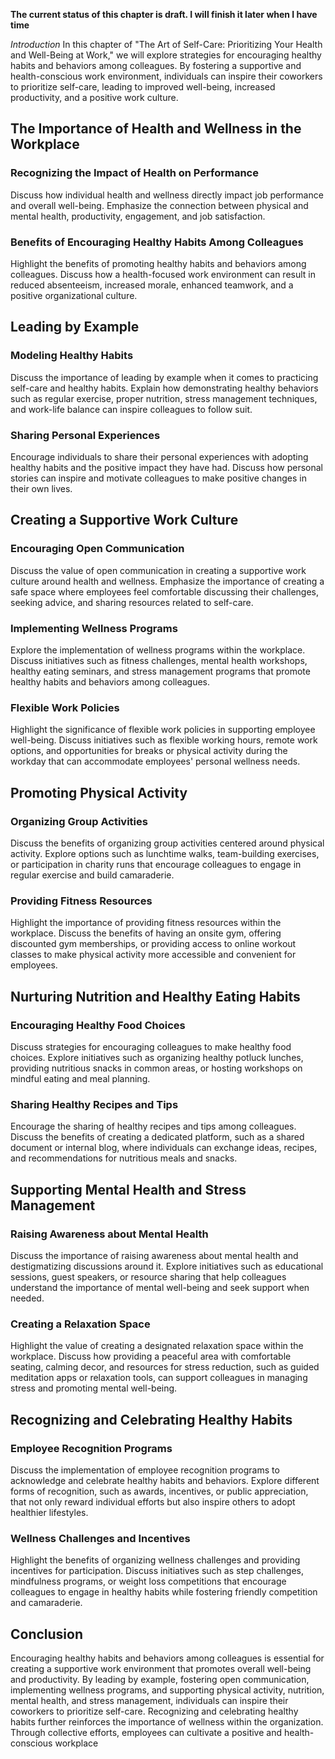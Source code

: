 **The current status of this chapter is draft. I will finish it later when I have time**

*Introduction* In this chapter of "The Art of Self-Care: Prioritizing Your Health and Well-Being at Work," we will explore strategies for encouraging healthy habits and behaviors among colleagues. By fostering a supportive and health-conscious work environment, individuals can inspire their coworkers to prioritize self-care, leading to improved well-being, increased productivity, and a positive work culture.

The Importance of Health and Wellness in the Workplace
------------------------------------------------------

### Recognizing the Impact of Health on Performance

Discuss how individual health and wellness directly impact job performance and overall well-being. Emphasize the connection between physical and mental health, productivity, engagement, and job satisfaction.

### Benefits of Encouraging Healthy Habits Among Colleagues

Highlight the benefits of promoting healthy habits and behaviors among colleagues. Discuss how a health-focused work environment can result in reduced absenteeism, increased morale, enhanced teamwork, and a positive organizational culture.

Leading by Example
------------------

### Modeling Healthy Habits

Discuss the importance of leading by example when it comes to practicing self-care and healthy habits. Explain how demonstrating healthy behaviors such as regular exercise, proper nutrition, stress management techniques, and work-life balance can inspire colleagues to follow suit.

### Sharing Personal Experiences

Encourage individuals to share their personal experiences with adopting healthy habits and the positive impact they have had. Discuss how personal stories can inspire and motivate colleagues to make positive changes in their own lives.

Creating a Supportive Work Culture
----------------------------------

### Encouraging Open Communication

Discuss the value of open communication in creating a supportive work culture around health and wellness. Emphasize the importance of creating a safe space where employees feel comfortable discussing their challenges, seeking advice, and sharing resources related to self-care.

### Implementing Wellness Programs

Explore the implementation of wellness programs within the workplace. Discuss initiatives such as fitness challenges, mental health workshops, healthy eating seminars, and stress management programs that promote healthy habits and behaviors among colleagues.

### Flexible Work Policies

Highlight the significance of flexible work policies in supporting employee well-being. Discuss initiatives such as flexible working hours, remote work options, and opportunities for breaks or physical activity during the workday that can accommodate employees' personal wellness needs.

Promoting Physical Activity
---------------------------

### Organizing Group Activities

Discuss the benefits of organizing group activities centered around physical activity. Explore options such as lunchtime walks, team-building exercises, or participation in charity runs that encourage colleagues to engage in regular exercise and build camaraderie.

### Providing Fitness Resources

Highlight the importance of providing fitness resources within the workplace. Discuss the benefits of having an onsite gym, offering discounted gym memberships, or providing access to online workout classes to make physical activity more accessible and convenient for employees.

Nurturing Nutrition and Healthy Eating Habits
---------------------------------------------

### Encouraging Healthy Food Choices

Discuss strategies for encouraging colleagues to make healthy food choices. Explore initiatives such as organizing healthy potluck lunches, providing nutritious snacks in common areas, or hosting workshops on mindful eating and meal planning.

### Sharing Healthy Recipes and Tips

Encourage the sharing of healthy recipes and tips among colleagues. Discuss the benefits of creating a dedicated platform, such as a shared document or internal blog, where individuals can exchange ideas, recipes, and recommendations for nutritious meals and snacks.

Supporting Mental Health and Stress Management
----------------------------------------------

### Raising Awareness about Mental Health

Discuss the importance of raising awareness about mental health and destigmatizing discussions around it. Explore initiatives such as educational sessions, guest speakers, or resource sharing that help colleagues understand the importance of mental well-being and seek support when needed.

### Creating a Relaxation Space

Highlight the value of creating a designated relaxation space within the workplace. Discuss how providing a peaceful area with comfortable seating, calming decor, and resources for stress reduction, such as guided meditation apps or relaxation tools, can support colleagues in managing stress and promoting mental well-being.

Recognizing and Celebrating Healthy Habits
------------------------------------------

### Employee Recognition Programs

Discuss the implementation of employee recognition programs to acknowledge and celebrate healthy habits and behaviors. Explore different forms of recognition, such as awards, incentives, or public appreciation, that not only reward individual efforts but also inspire others to adopt healthier lifestyles.

### Wellness Challenges and Incentives

Highlight the benefits of organizing wellness challenges and providing incentives for participation. Discuss initiatives such as step challenges, mindfulness programs, or weight loss competitions that encourage colleagues to engage in healthy habits while fostering friendly competition and camaraderie.

Conclusion
----------

Encouraging healthy habits and behaviors among colleagues is essential for creating a supportive work environment that promotes overall well-being and productivity. By leading by example, fostering open communication, implementing wellness programs, and supporting physical activity, nutrition, mental health, and stress management, individuals can inspire their coworkers to prioritize self-care. Recognizing and celebrating healthy habits further reinforces the importance of wellness within the organization. Through collective efforts, employees can cultivate a positive and health-conscious workplace
